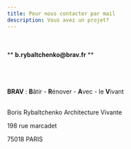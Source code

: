 ```yaml
---
title: Pour nous contacter par mail
description: Vous avez un projet?
---
```

</br>
</br>
** <b>b.rybaltchenko@brav.fr</b> **
</br>
</br>
</br>
</br>
</br>
<b>BRAV</b> :   <b>B</b>âtir  -  <b>R</b>énover  -  <b>A</b>vec  -  le <b>V</b>ivant<br><br>

Boris Rybaltchenko Architecture Vivante

198 rue marcadet

75018 PARIS
